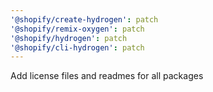 ```yaml
---
'@shopify/create-hydrogen': patch
'@shopify/remix-oxygen': patch
'@shopify/hydrogen': patch
'@shopify/cli-hydrogen': patch
---
```


Add license files and readmes for all packages
